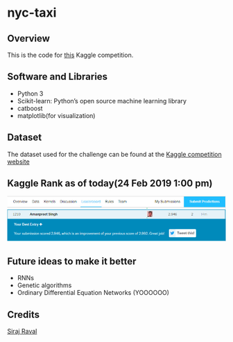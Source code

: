 # nyc-taxi


## Overview

This is the code for <a href="https://www.kaggle.com/c/LANL-Earthquake-Prediction">this</a> Kaggle competition.

## Software and Libraries
- Python 3
- Scikit-learn: Python’s open source machine learning library
- catboost
- matplotlib(for visualization)

## Dataset
The dataset used for the challenge can be found at the <a href="https://www.kaggle.com/c/LANL-Earthquake-Prediction/data">Kaggle competition website</a>

## Kaggle Rank as of today(24 Feb 2019 1:00 pm)
<img src = "rank.jpg">

## Future ideas to make it better
- RNNs
- Genetic algorithms
- Ordinary Differential Equation Networks (YOOOOOO)

## Credits
<a href="https://github.com/llSourcell/Kaggle_Earthquake_challenge">Siraj Raval</a>